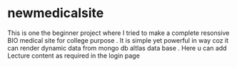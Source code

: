 # newmedicalsite
This is one the beginner project where I tried to make a complete resonsive BIO medical site for college purpose .
It is simple yet powerful in way coz it can render dynamic data from mongo db altlas data base .
Here u can add Lecture content as required in the login page 
